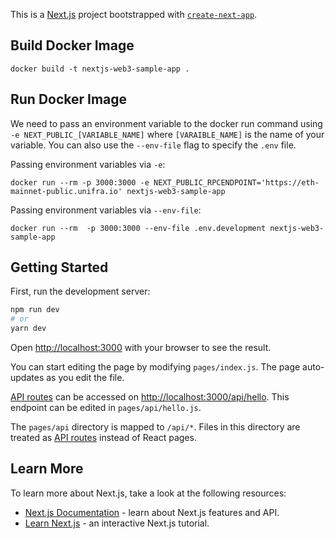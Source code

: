 This is a [Next.js](https://nextjs.org/) project bootstrapped with [`create-next-app`](https://github.com/vercel/next.js/tree/canary/packages/create-next-app).

## Build Docker Image

```
docker build -t nextjs-web3-sample-app .
```

## Run Docker Image

We need to pass an environment variable to the docker run command using `-e NEXT_PUBLIC_[VARIABLE_NAME]` where `[VARAIBLE_NAME]` is the name of your variable. You can also use the `--env-file` flag to specify the `.env` file.

Passing environment variables via `-e`:

```
docker run --rm -p 3000:3000 -e NEXT_PUBLIC_RPCENDPOINT='https://eth-mainnet-public.unifra.io' nextjs-web3-sample-app
```

Passing environment variables via `--env-file`:

```
docker run --rm  -p 3000:3000 --env-file .env.development nextjs-web3-sample-app
```

## Getting Started

First, run the development server:

```bash
npm run dev
# or
yarn dev
```

Open [http://localhost:3000](http://localhost:3000) with your browser to see the result.

You can start editing the page by modifying `pages/index.js`. The page auto-updates as you edit the file.

[API routes](https://nextjs.org/docs/api-routes/introduction) can be accessed on [http://localhost:3000/api/hello](http://localhost:3000/api/hello). This endpoint can be edited in `pages/api/hello.js`.

The `pages/api` directory is mapped to `/api/*`. Files in this directory are treated as [API routes](https://nextjs.org/docs/api-routes/introduction) instead of React pages.

## Learn More

To learn more about Next.js, take a look at the following resources:

- [Next.js Documentation](https://nextjs.org/docs) - learn about Next.js features and API.
- [Learn Next.js](https://nextjs.org/learn) - an interactive Next.js tutorial.

